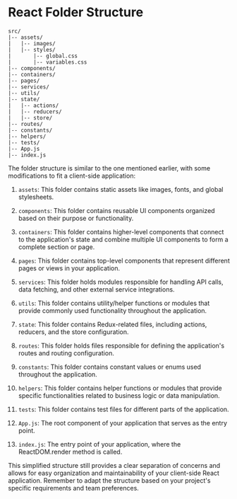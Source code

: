 # React Folder Structure


```
src/
|-- assets/
|   |-- images/
|   |-- styles/
|       |-- global.css
|       |-- variables.css
|-- components/
|-- containers/
|-- pages/
|-- services/
|-- utils/
|-- state/
|   |-- actions/
|   |-- reducers/
|   |-- store/
|-- routes/
|-- constants/
|-- helpers/
|-- tests/
|-- App.js
|-- index.js
```

The folder structure is similar to the one mentioned earlier, with some modifications to fit a client-side application:

1. `assets`: This folder contains static assets like images, fonts, and global stylesheets.

2. `components`: This folder contains reusable UI components organized based on their purpose or functionality.

3. `containers`: This folder contains higher-level components that connect to the application's state and combine multiple UI components to form a complete section or page.

4. `pages`: This folder contains top-level components that represent different pages or views in your application.

5. `services`: This folder holds modules responsible for handling API calls, data fetching, and other external service integrations.

6. `utils`: This folder contains utility/helper functions or modules that provide commonly used functionality throughout the application.

7. `state`: This folder contains Redux-related files, including actions, reducers, and the store configuration.

8. `routes`: This folder holds files responsible for defining the application's routes and routing configuration.

9. `constants`: This folder contains constant values or enums used throughout the application.

10. `helpers`: This folder contains helper functions or modules that provide specific functionalities related to business logic or data manipulation.

11. `tests`: This folder contains test files for different parts of the application.

12. `App.js`: The root component of your application that serves as the entry point.

13. `index.js`: The entry point of your application, where the ReactDOM.render method is called.

This simplified structure still provides a clear separation of concerns and allows for easy organization and maintainability of your client-side React application. Remember to adapt the structure based on your project's specific requirements and team preferences.
